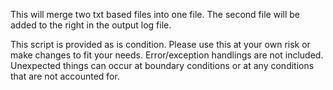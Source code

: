 This will merge two txt based files into one file. The second file will be added to the right in the output log file.

This script is provided as is condition. Please use this at your own risk or make changes to fit your needs. Error/exception handlings are not included. Unexpected things can occur at boundary conditions or at any conditions that are not accounted for.
